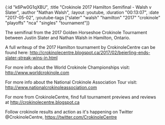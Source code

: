 {:id "k6Pw0G1qXBU",
 :title "Crokinole 2017 Hamilton Semifinal - Walsh v Slater",
 :author "Nathan Walsh",
 :layout :youtube,
 :duration "00:13:07",
 :date "2017-05-02",
 :youtube-tags
 ["slater"
  "walsh"
  "hamilton"
  "2017"
  "crokinole"
  "playoffs"
  "nca"
  "singles"
  "tournament"]}


The semifinal from the 2017 Golden Horseshoe Crokinole Tournament between Justin Slater and Nathan Walsh in Hamilton, Ontario.

A full writeup of the 2017 Hamilton tournament by CrokinoleCentre can be found here: http://crokinolecentre.blogspot.ca/2017/02/beierling-ends-slater-streak-wins-in.html

For more info about the World Crokinole Championships visit: http://www.worldcrokinole.com

For more info about the National Crokinole Association Tour visit: http://www.nationalcrokinoleassociation.com

For more from CrokinoleCentre, find full tournament previews and reviews at http://crokinolecentre.blogspot.ca

Follow crokinole results and action as it's happening on Twitter @CrokinoleCentre, https://twitter.com/CrokinoleCentre
